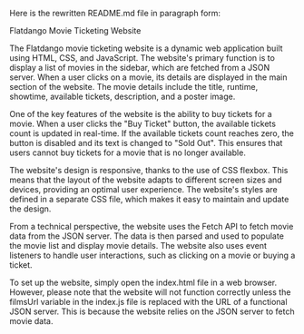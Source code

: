 Here is the rewritten README.md file in paragraph form:

Flatdango Movie Ticketing Website
<!-- Brief overview of the project -->
The Flatdango movie ticketing website is a dynamic web application built using HTML, CSS, and JavaScript. The website's primary function is to display a list of movies in the sidebar, which are fetched from a JSON server. When a user clicks on a movie, its details are displayed in the main section of the website. The movie details include the title, runtime, showtime, available tickets, description, and a poster image.

One of the key features of the website is the ability to buy tickets for a movie. When a user clicks the "Buy Ticket" button, the available tickets count is updated in real-time. If the available tickets count reaches zero, the button is disabled and its text is changed to "Sold Out". This ensures that users cannot buy tickets for a movie that is no longer available.

The website's design is responsive, thanks to the use of CSS flexbox. This means that the layout of the website adapts to different screen sizes and devices, providing an optimal user experience. The website's styles are defined in a separate CSS file, which makes it easy to maintain and update the design.

From a technical perspective, the website uses the Fetch API to fetch movie data from the JSON server. The data is then parsed and used to populate the movie list and display movie details. The website also uses event listeners to handle user interactions, such as clicking on a movie or buying a ticket.

To set up the website, simply open the index.html file in a web browser. However, please note that the website will not function correctly unless the filmsUrl variable in the index.js file is replaced with the URL of a functional JSON server. This is because the website relies on the JSON server to fetch movie data.




